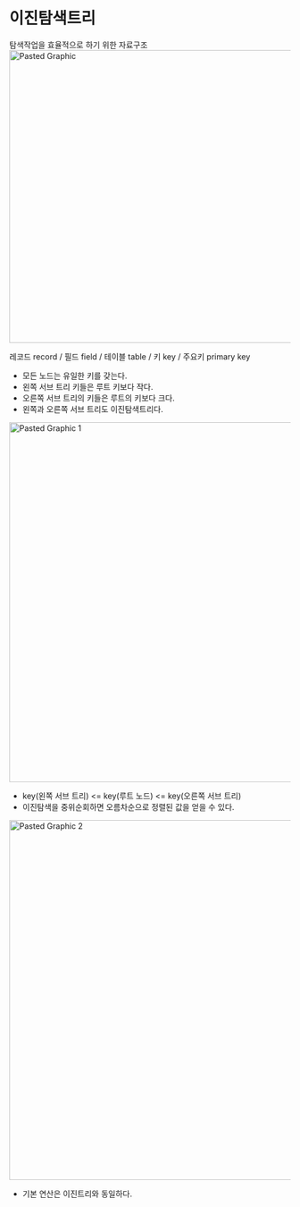 # 이진탐색트리
탐색작업을 효율적으로 하기 위한 자료구조
<img width="524" alt="Pasted Graphic" src="https://user-images.githubusercontent.com/21982942/167353223-6047f8c5-94df-4507-bae0-4d6716015a54.png">

레코드 record / 필드  field / 테이블 table / 키 key / 주요키 primary key

- 모든 노드는 유일한 키를 갖는다.
- 왼쪽 서브 트리 키들은 루트 키보다 작다.
- 오른쪽 서브 트리의 키들은 루트의 키보다 크다.
- 왼쪽과 오른쪽 서브 트리도 이진탐색트리다.

<img width="644" alt="Pasted Graphic 1" src="https://user-images.githubusercontent.com/21982942/167353255-232fc17f-4618-4a3d-955e-9d8bcd3769c9.png">

- key(왼쪽 서브 트리) <= key(루트 노드) <= key(오른쪽 서브 트리)
- 이진탐색을 중위순회하면 오름차순으로 정렬된 값을 얻을 수 있다.

<img width="644" alt="Pasted Graphic 2" src="https://user-images.githubusercontent.com/21982942/167353611-2c1fee28-732f-4058-801e-d163243bf8b2.png">

- 기본 연산은 이진트리와 동일하다.
